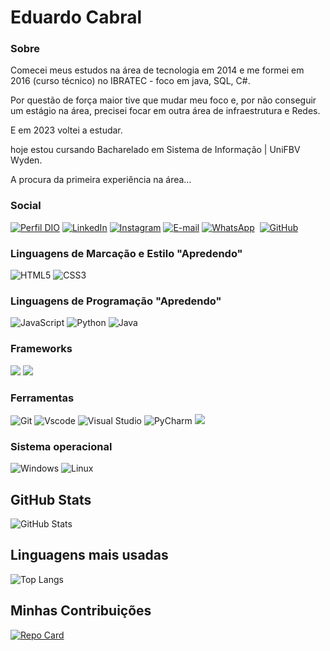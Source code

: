 



# Eduardo Cabral
### Sobre
Comecei meus estudos na área de tecnologia em 2014 e me formei em 2016 (curso técnico) no IBRATEC - foco em java, SQL, C#.

Por questão de força maior tive que mudar meu foco e, por não conseguir um estágio na área, precisei focar em outra área de infraestrutura e Redes.

E em 2023 voltei a estudar.

hoje estou cursando Bacharelado em Sistema de Informação | UniFBV Wyden.

A procura da primeira experiência na área…


### Social
[![Perfil DIO](https://img.shields.io/badge/-Meu%20Perfil%20na%20DIO-000000?style=for-the-badge&logo=gitbook&logoColor=white)](https://www.dio.me/users/educs85_ti)
[![LinkedIn](https://img.shields.io/badge/linkedin-%230077B5.svg?style=for-the-badge&logo=linkedin&logoColor=white)](https://www.linkedin.com/in/eduardo-cabral-21733221/)
[![Instagram](https://img.shields.io/badge/Instagram-%230077B5.svg?style=for-the-badge&logo=instagram&logoColor=white)](https://www.instagram.com/eduardoc85/)
[![E-mail](https://img.shields.io/badge/-Email-000?style=for-the-badge&logo=microsoft-outlook&logoColor=white)](mailto:edu_ti@outlook.com)
[![WhatsApp](https://img.shields.io/badge/WhatsApp-234ea94b?style=for-the-badge&logo=whatsapp&logoColor=white)](https://wa.me/55+81+988881820)  
[![GitHub](https://img.shields.io/badge/GitHub-E44C30?style=for-the-badge&logo=github&logoColor=white)](https://github.com/edu-ti)

### Linguagens de Marcação e Estilo "Apredendo"
 
![HTML5](https://img.shields.io/badge/HTML5-E34F26?style=for-the-badge&logo=html5&logoColor=white)
![CSS3](https://img.shields.io/badge/CSS3-1572B6?style=for-the-badge&logo=css3&logoColor=white)


### Linguagens de Programação "Apredendo"
![JavaScript](https://img.shields.io/badge/JavaScript-F7DF1E?style=for-the-badge&logo=javascript&logoColor=black)
![Python](https://img.shields.io/badge/python-3670A0?style=for-the-badge&logo=python&logoColor=ffdd54)
![Java](https://img.shields.io/badge/java-%23ED8B00.svg?style=for-the-badge&logo=openjdk&logoColor=white)                   

### Frameworks
<img src="https://img.shields.io/badge/Spring-6DB33F?style=for-the-badge&logo=spring&logoColor=white" />  
<img src="https://img.shields.io/badge/Spring_Boot-6DB33F?style=for-the-badge&logo=spring-boot&logoColor=white" />   

### Ferramentas
![Git](https://img.shields.io/badge/GIT-E44C30?style=for-the-badge&logo=git&logoColor=white)
![Vscode](https://img.shields.io/badge/Vscode-007ACC?style=for-the-badge&logo=visual-studio-code&logoColor=white)
![Visual Studio](https://img.shields.io/badge/Visual%20Studio-5C2D91.svg?style=for-the-badge&logo=visual-studio&logoColor=white)
![PyCharm](https://img.shields.io/badge/pycharm-143?style=for-the-badge&logo=pycharm&logoColor=black&color=black&labelColor=green)
<img src="https://img.shields.io/badge/IntelliJ_IDEA-000000.svg?style=for-the-badge&logo=intellij-idea&logoColor=white" />  

### Sistema operacional

![Windows](https://img.shields.io/badge/Windows-000?style=for-the-badge&logo=windows&logoColor=2CA5E0)
![Linux](https://img.shields.io/badge/Linux-000?style=for-the-badge&logo=linux&logoColor=2CA5E0)

## GitHub Stats
![GitHub Stats](https://github-readme-stats.vercel.app/api?username=edu-ti&theme=transparent&bg_color=000&border_color=30A3DC&show_icons=true&icon_color=30A3DC&title_color=E94D5F&text_color=FFF)
## Linguagens mais usadas
![Top Langs](https://github-readme-stats-git-masterrstaa-rickstaa.vercel.app/api/top-langs/?username=edu-ti&layout=compact&bg_color=000&border_color=30A3DC&title_color=E94D5F&text_color=FFF)

## Minhas Contribuições
[![Repo Card](https://github-readme-stats.vercel.app/api/pin/?username=edu-ti&repo=dio-lab-open-source&bg_color=000&border_color=30A3DC&show_icons=true&icon_color=30A3DC&title_color=E94D5F&text_color=FFF)](https://github.com/edu-ti/dio-lab-open-source)
